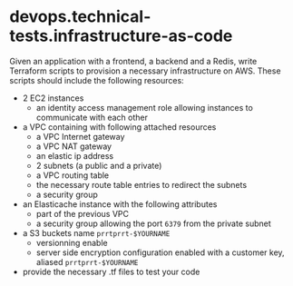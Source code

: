 # devops.technical-tests.infrastructure-as-code

Given an application with a frontend, a backend and a Redis, write Terraform scripts to provision a necessary infrastructure on AWS. These scripts should include the following resources:
  - 2 EC2 instances
    - an identity access management role allowing instances to communicate with each other
  - a VPC containing with following attached resources
    - a VPC Internet gateway
    - a VPC NAT gateway
    - an elastic ip address
    - 2 subnets (a public and a private)
    - a VPC routing table
    - the necessary route table entries to redirect the subnets
    - a security group
  - an Elasticache instance with the following attributes
    - part of the previous VPC
    - a security group allowing the port `6379` from the private subnet
  - a S3 buckets name `prrtprrt-$YOURNAME`
    - versionning enable
    - server side encryption configuration enabled with a customer key, aliased `prrtprrt-$YOURNAME`
  - provide the necessary .tf files to test your code

